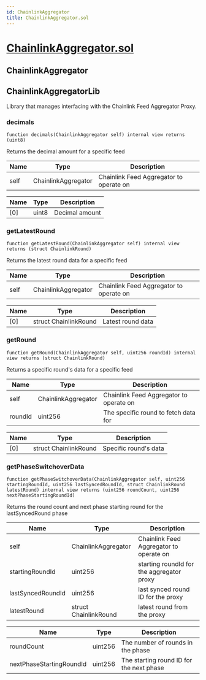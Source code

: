 ```yaml
---
id: ChainlinkAggregator
title: ChainlinkAggregator.sol
---
```

# [ChainlinkAggregator.sol](https://github.com/chromatic-protocol/contracts/tree/main/contracts/oracle/types/ChainlinkAggregator.sol)

## ChainlinkAggregator

## ChainlinkAggregatorLib

Library that manages interfacing with the Chainlink Feed Aggregator Proxy.

### decimals

```solidity
function decimals(ChainlinkAggregator self) internal view returns (uint8)
```

Returns the decimal amount for a specific feed

| Name | Type | Description |
| ---- | ---- | ----------- |
| self | ChainlinkAggregator | Chainlink Feed Aggregator to operate on |

| Name | Type | Description |
| ---- | ---- | ----------- |
| [0] | uint8 | Decimal amount |

### getLatestRound

```solidity
function getLatestRound(ChainlinkAggregator self) internal view returns (struct ChainlinkRound)
```

Returns the latest round data for a specific feed

| Name | Type | Description |
| ---- | ---- | ----------- |
| self | ChainlinkAggregator | Chainlink Feed Aggregator to operate on |

| Name | Type | Description |
| ---- | ---- | ----------- |
| [0] | struct ChainlinkRound | Latest round data |

### getRound

```solidity
function getRound(ChainlinkAggregator self, uint256 roundId) internal view returns (struct ChainlinkRound)
```

Returns a specific round's data for a specific feed

| Name | Type | Description |
| ---- | ---- | ----------- |
| self | ChainlinkAggregator | Chainlink Feed Aggregator to operate on |
| roundId | uint256 | The specific round to fetch data for |

| Name | Type | Description |
| ---- | ---- | ----------- |
| [0] | struct ChainlinkRound | Specific round's data |

### getPhaseSwitchoverData

```solidity
function getPhaseSwitchoverData(ChainlinkAggregator self, uint256 startingRoundId, uint256 lastSyncedRoundId, struct ChainlinkRound latestRound) internal view returns (uint256 roundCount, uint256 nextPhaseStartingRoundId)
```

Returns the round count and next phase starting round for the lastSyncedRound phase

| Name | Type | Description |
| ---- | ---- | ----------- |
| self | ChainlinkAggregator | Chainlink Feed Aggregator to operate on |
| startingRoundId | uint256 | starting roundId for the aggregator proxy |
| lastSyncedRoundId | uint256 | last synced round ID for the proxy |
| latestRound | struct ChainlinkRound | latest round from the proxy |

| Name | Type | Description |
| ---- | ---- | ----------- |
| roundCount | uint256 | The number of rounds in the phase |
| nextPhaseStartingRoundId | uint256 | The starting round ID for the next phase |

